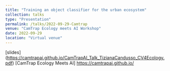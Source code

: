 ```yaml
---
title: "Training an object classifier for the urban ecosystem"
collection: talks
type: "Presentation"
permalink: /talks/2022-09-29-Camtrap
venue: "CamTrap Ecology meets AI Workshop"
date: 2022-09-29
location: "Virtual venue"
---
```


[slides] (https://camtrapai.github.io/CamTrapAI_Talk_TizianaCandusso_CV4Ecology.pdf)
[CamTrap Ecology Meets AI] https://camtrapai.github.io/
